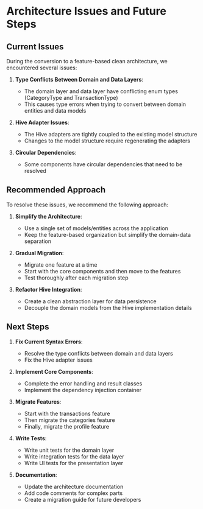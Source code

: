 # Architecture Issues and Future Steps

## Current Issues

During the conversion to a feature-based clean architecture, we encountered several issues:

1. **Type Conflicts Between Domain and Data Layers**:
   - The domain layer and data layer have conflicting enum types (CategoryType and TransactionType)
   - This causes type errors when trying to convert between domain entities and data models

2. **Hive Adapter Issues**:
   - The Hive adapters are tightly coupled to the existing model structure
   - Changes to the model structure require regenerating the adapters

3. **Circular Dependencies**:
   - Some components have circular dependencies that need to be resolved

## Recommended Approach

To resolve these issues, we recommend the following approach:

1. **Simplify the Architecture**:
   - Use a single set of models/entities across the application
   - Keep the feature-based organization but simplify the domain-data separation

2. **Gradual Migration**:
   - Migrate one feature at a time
   - Start with the core components and then move to the features
   - Test thoroughly after each migration step

3. **Refactor Hive Integration**:
   - Create a clean abstraction layer for data persistence
   - Decouple the domain models from the Hive implementation details

## Next Steps

1. **Fix Current Syntax Errors**:
   - Resolve the type conflicts between domain and data layers
   - Fix the Hive adapter issues

2. **Implement Core Components**:
   - Complete the error handling and result classes
   - Implement the dependency injection container

3. **Migrate Features**:
   - Start with the transactions feature
   - Then migrate the categories feature
   - Finally, migrate the profile feature

4. **Write Tests**:
   - Write unit tests for the domain layer
   - Write integration tests for the data layer
   - Write UI tests for the presentation layer

5. **Documentation**:
   - Update the architecture documentation
   - Add code comments for complex parts
   - Create a migration guide for future developers
